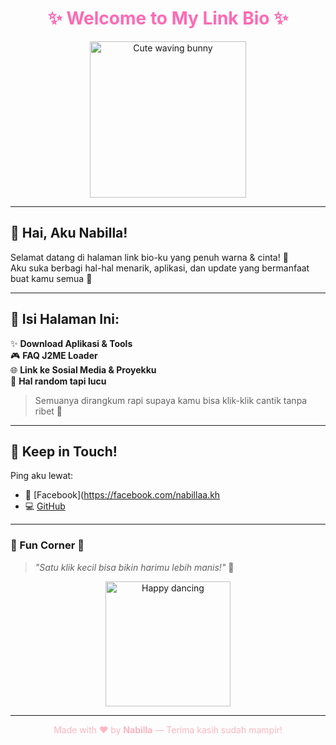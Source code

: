 <h1 align="center" style="color: #ff69b4;">✨ Welcome to My Link Bio ✨</h1>

<p align="center">
  <img src="https://media.giphy.com/media/v1.Y2lkPTc5MGI3NjExMzE1c3FyZ2V4MG1jY2c5cDZ3dXFiY3J5N3phZGVmNG8xcGVvd2J2diZlcD12MV9naWZzX3NlYXJjaCZjdD1n/xUPGcgtKxmAKxZ2AO4/giphy.gif" width="250" alt="Cute waving bunny"/>
</p>

---

## 💖 Hai, Aku Nabilla!
Selamat datang di halaman link bio-ku yang penuh warna & cinta! 🌸  
Aku suka berbagi hal-hal menarik, aplikasi, dan update yang bermanfaat buat kamu semua 🫶

---

## 🔗 Isi Halaman Ini:

✨ **Download Aplikasi & Tools**  
🎮 **FAQ J2ME Loader**  
🌐 **Link ke Sosial Media & Proyekku**  
🎁 **Hal random tapi lucu**  

> Semuanya dirangkum rapi supaya kamu bisa klik-klik cantik tanpa ribet 🧸

---

## 💌 Keep in Touch!
Ping aku lewat:
- 💬 [Facebook](https://facebook.com/nabillaa.kh
- 💻 [GitHub](https://github.com/nabilla099)

---

### 🧁 Fun Corner 🎉
> *"Satu klik kecil bisa bikin harimu lebih manis!"* 🍭

<p align="center">
  <img src="https://media.giphy.com/media/MDJ9IbxxvDUQM/giphy.gif" width="200" alt="Happy dancing"/>
</p>

---

<p align="center" style="color: #ffb6c1;">
  Made with ❤️ by <strong>Nabilla</strong> — Terima kasih sudah mampir!
</p>
